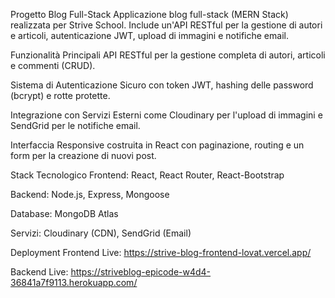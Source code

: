 Progetto Blog Full-Stack
Applicazione blog full-stack (MERN Stack) realizzata per Strive School. Include un'API RESTful per la gestione di autori e articoli, autenticazione JWT, upload di immagini e notifiche email.

Funzionalità Principali
API RESTful per la gestione completa di autori, articoli e commenti (CRUD).

Sistema di Autenticazione Sicuro con token JWT, hashing delle password (bcrypt) e rotte protette.

Integrazione con Servizi Esterni come Cloudinary per l'upload di immagini e SendGrid per le notifiche email.

Interfaccia Responsive costruita in React con paginazione, routing e un form per la creazione di nuovi post.

Stack Tecnologico
Frontend: React, React Router, React-Bootstrap

Backend: Node.js, Express, Mongoose

Database: MongoDB Atlas

Servizi: Cloudinary (CDN), SendGrid (Email)

Deployment
Frontend Live: https://strive-blog-frontend-lovat.vercel.app/

Backend Live: https://striveblog-epicode-w4d4-36841a7f9113.herokuapp.com/
